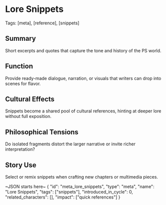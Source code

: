 # Lore Snippets
Tags: [meta], [reference], [snippets]

## Summary
Short excerpts and quotes that capture the tone and history of the PS world.

## Function
Provide ready-made dialogue, narration, or visuals that writers can drop into scenes for flavor.

## Cultural Effects
Snippets become a shared pool of cultural references, hinting at deeper lore without full exposition.

## Philosophical Tensions
Do isolated fragments distort the larger narrative or invite richer interpretation?

## Story Use
Select or remix snippets when crafting new chapters or multimedia pieces.

~JSON starts here~
{
  "id": "meta_lore_snippets",
  "type": "meta",
  "name": "Lore Snippets",
  "tags": ["snippets"],
  "introduced_in_cycle": 0,
  "related_characters": [],
  "impact": ["quick references"]
}
